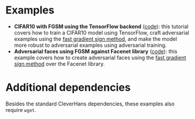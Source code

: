 # Examples

* **CIFAR10 with FGSM using the TensorFlow backend** ([code](ex_cifar10_tf.py)): this tutorial covers how to train a CIFAR10 model using TensorFlow,
craft adversarial examples using the [fast gradient sign method](https://arxiv.org/abs/1412.6572), 
and make the model more robust to adversarial
examples using adversarial training.
* **Adversarial faces using FGSM against Facenet library** ([code](facenet_adversarial_faces)): this example covers how to create adversarial faces using the [fast gradient sign method](https://arxiv.org/abs/1412.6572) over the Facenet library.

# Additional dependencies

Besides the standard CleverHans dependencies, these examples also require
`wget`.
